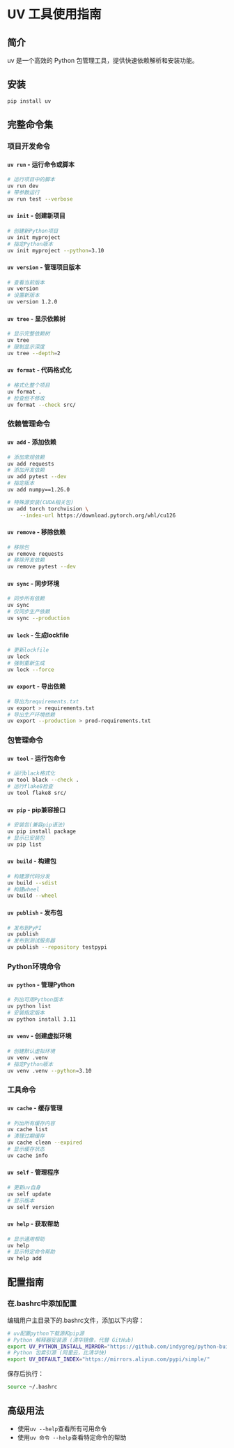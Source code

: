# UV 工具使用指南

## 简介
uv 是一个高效的 Python 包管理工具，提供快速依赖解析和安装功能。

## 安装
```bash
pip install uv
```

## 完整命令集

### 项目开发命令

#### `uv run` - 运行命令或脚本
```bash
# 运行项目中的脚本
uv run dev
# 带参数运行
uv run test --verbose
```

#### `uv init` - 创建新项目
```bash
# 创建新Python项目
uv init myproject
# 指定Python版本
uv init myproject --python=3.10
```

#### `uv version` - 管理项目版本
```bash
# 查看当前版本
uv version
# 设置新版本
uv version 1.2.0
```

#### `uv tree` - 显示依赖树
```bash
# 显示完整依赖树
uv tree
# 限制显示深度
uv tree --depth=2
```

#### `uv format` - 代码格式化
```bash
# 格式化整个项目
uv format .
# 检查但不修改
uv format --check src/
```

### 依赖管理命令

#### `uv add` - 添加依赖
```bash
# 添加常规依赖
uv add requests
# 添加开发依赖
uv add pytest --dev
# 指定版本
uv add numpy==1.26.0

# 特殊源安装(CUDA相关包)
uv add torch torchvision \
    --index-url https://download.pytorch.org/whl/cu126 
```

#### `uv remove` - 移除依赖
```bash
# 移除包
uv remove requests
# 移除开发依赖
uv remove pytest --dev
```

#### `uv sync` - 同步环境
```bash
# 同步所有依赖
uv sync
# 仅同步生产依赖
uv sync --production
```

#### `uv lock` - 生成lockfile
```bash
# 更新lockfile
uv lock
# 强制重新生成
uv lock --force
```

#### `uv export` - 导出依赖
```bash
# 导出为requirements.txt
uv export > requirements.txt
# 导出生产环境依赖
uv export --production > prod-requirements.txt
```

### 包管理命令

#### `uv tool` - 运行包命令
```bash
# 运行black格式化
uv tool black --check .
# 运行flake8检查
uv tool flake8 src/
```

#### `uv pip` - pip兼容接口
```bash
# 安装包(兼容pip语法)
uv pip install package
# 显示已安装包
uv pip list
```

#### `uv build` - 构建包
```bash
# 构建源代码分发
uv build --sdist
# 构建wheel
uv build --wheel
```

#### `uv publish` - 发布包
```bash
# 发布到PyPI
uv publish
# 发布到测试服务器
uv publish --repository testpypi
```

### Python环境命令

#### `uv python` - 管理Python
```bash
# 列出可用Python版本
uv python list
# 安装指定版本
uv python install 3.11
```

#### `uv venv` - 创建虚拟环境
```bash
# 创建默认虚拟环境
uv venv .venv
# 指定Python版本
uv venv .venv --python=3.10
```

### 工具命令

#### `uv cache` - 缓存管理
```bash
# 列出所有缓存内容
uv cache list
# 清理过期缓存
uv cache clean --expired
# 显示缓存状态
uv cache info
```

#### `uv self` - 管理程序
```bash
# 更新uv自身
uv self update
# 显示版本
uv self version
```

#### `uv help` - 获取帮助
```bash
# 显示通用帮助
uv help
# 显示特定命令帮助
uv help add
```

## 配置指南

### 在.bashrc中添加配置
编辑用户主目录下的.bashrc文件，添加以下内容：

```bash
# uv配置python下载源和pip源
# Python 解释器安装源 (清华镜像，代替 GitHub)
export UV_PYTHON_INSTALL_MIRROR="https://github.com/indygreg/python-build-standalone/releases/download"
# Python 包索引源 (阿里云，比清华快)
export UV_DEFAULT_INDEX="https://mirrors.aliyun.com/pypi/simple/"
```

保存后执行：
```bash
source ~/.bashrc
```

## 高级用法
- 使用`uv --help`查看所有可用命令
- 使用`uv 命令 --help`查看特定命令的帮助

